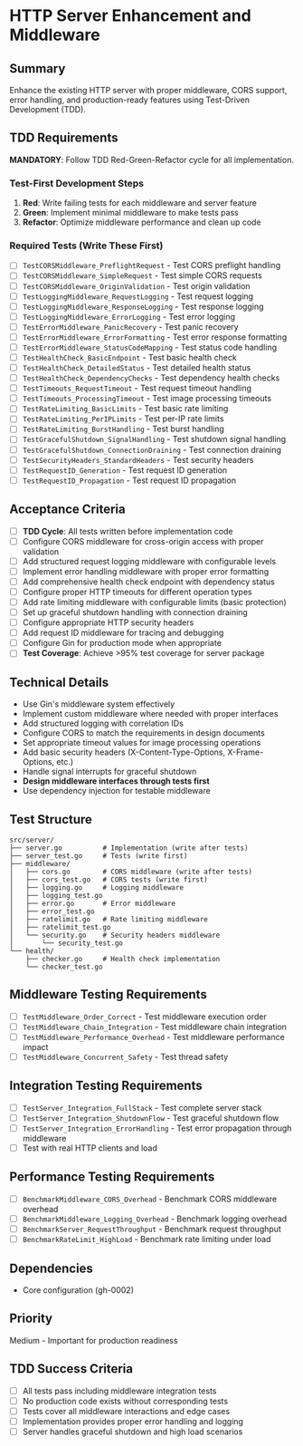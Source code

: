 # HTTP Server Enhancement and Middleware

## Summary
Enhance the existing HTTP server with proper middleware, CORS support, error handling, and production-ready features using Test-Driven Development (TDD).

## TDD Requirements
**MANDATORY**: Follow TDD Red-Green-Refactor cycle for all implementation.

### Test-First Development Steps
1. **Red**: Write failing tests for each middleware and server feature
2. **Green**: Implement minimal middleware to make tests pass
3. **Refactor**: Optimize middleware performance and clean up code

### Required Tests (Write These First)
- [ ] `TestCORSMiddleware_PreflightRequest` - Test CORS preflight handling
- [ ] `TestCORSMiddleware_SimpleRequest` - Test simple CORS requests
- [ ] `TestCORSMiddleware_OriginValidation` - Test origin validation
- [ ] `TestLoggingMiddleware_RequestLogging` - Test request logging
- [ ] `TestLoggingMiddleware_ResponseLogging` - Test response logging
- [ ] `TestLoggingMiddleware_ErrorLogging` - Test error logging
- [ ] `TestErrorMiddleware_PanicRecovery` - Test panic recovery
- [ ] `TestErrorMiddleware_ErrorFormatting` - Test error response formatting
- [ ] `TestErrorMiddleware_StatusCodeMapping` - Test status code handling
- [ ] `TestHealthCheck_BasicEndpoint` - Test basic health check
- [ ] `TestHealthCheck_DetailedStatus` - Test detailed health status
- [ ] `TestHealthCheck_DependencyChecks` - Test dependency health checks
- [ ] `TestTimeouts_RequestTimeout` - Test request timeout handling
- [ ] `TestTimeouts_ProcessingTimeout` - Test image processing timeouts
- [ ] `TestRateLimiting_BasicLimits` - Test basic rate limiting
- [ ] `TestRateLimiting_PerIPLimits` - Test per-IP rate limits
- [ ] `TestRateLimiting_BurstHandling` - Test burst handling
- [ ] `TestGracefulShutdown_SignalHandling` - Test shutdown signal handling
- [ ] `TestGracefulShutdown_ConnectionDraining` - Test connection draining
- [ ] `TestSecurityHeaders_StandardHeaders` - Test security headers
- [ ] `TestRequestID_Generation` - Test request ID generation
- [ ] `TestRequestID_Propagation` - Test request ID propagation

## Acceptance Criteria
- [ ] **TDD Cycle**: All tests written before implementation code
- [ ] Configure CORS middleware for cross-origin access with proper validation
- [ ] Add structured request logging middleware with configurable levels
- [ ] Implement error handling middleware with proper error formatting
- [ ] Add comprehensive health check endpoint with dependency status
- [ ] Configure proper HTTP timeouts for different operation types
- [ ] Add rate limiting middleware with configurable limits (basic protection)
- [ ] Set up graceful shutdown handling with connection draining
- [ ] Configure appropriate HTTP security headers
- [ ] Add request ID middleware for tracing and debugging
- [ ] Configure Gin for production mode when appropriate
- [ ] **Test Coverage**: Achieve >95% test coverage for server package

## Technical Details
- Use Gin's middleware system effectively
- Implement custom middleware where needed with proper interfaces
- Add structured logging with correlation IDs
- Configure CORS to match the requirements in design documents
- Set appropriate timeout values for image processing operations
- Add basic security headers (X-Content-Type-Options, X-Frame-Options, etc.)
- Handle signal interrupts for graceful shutdown
- **Design middleware interfaces through tests first**
- Use dependency injection for testable middleware

## Test Structure
```
src/server/
├── server.go          # Implementation (write after tests)
├── server_test.go     # Tests (write first)
├── middleware/
│   ├── cors.go        # CORS middleware (write after tests)
│   ├── cors_test.go   # CORS tests (write first)
│   ├── logging.go     # Logging middleware
│   ├── logging_test.go
│   ├── error.go       # Error middleware
│   ├── error_test.go
│   ├── ratelimit.go   # Rate limiting middleware
│   ├── ratelimit_test.go
│   └── security.go    # Security headers middleware
│       └── security_test.go
└── health/
    ├── checker.go     # Health check implementation
    └── checker_test.go
```

## Middleware Testing Requirements
- [ ] `TestMiddleware_Order_Correct` - Test middleware execution order
- [ ] `TestMiddleware_Chain_Integration` - Test middleware chain integration
- [ ] `TestMiddleware_Performance_Overhead` - Test middleware performance impact
- [ ] `TestMiddleware_Concurrent_Safety` - Test thread safety

## Integration Testing Requirements
- [ ] `TestServer_Integration_FullStack` - Test complete server stack
- [ ] `TestServer_Integration_ShutdownFlow` - Test graceful shutdown flow
- [ ] `TestServer_Integration_ErrorHandling` - Test error propagation through middleware
- [ ] Test with real HTTP clients and load

## Performance Testing Requirements
- [ ] `BenchmarkMiddleware_CORS_Overhead` - Benchmark CORS middleware overhead
- [ ] `BenchmarkMiddleware_Logging_Overhead` - Benchmark logging overhead
- [ ] `BenchmarkServer_RequestThroughput` - Benchmark request throughput
- [ ] `BenchmarkRateLimit_HighLoad` - Benchmark rate limiting under load

## Dependencies
- Core configuration (gh-0002)

## Priority
Medium - Important for production readiness

## TDD Success Criteria
- [ ] All tests pass including middleware integration tests
- [ ] No production code exists without corresponding tests
- [ ] Tests cover all middleware interactions and edge cases
- [ ] Implementation provides proper error handling and logging
- [ ] Server handles graceful shutdown and high load scenarios